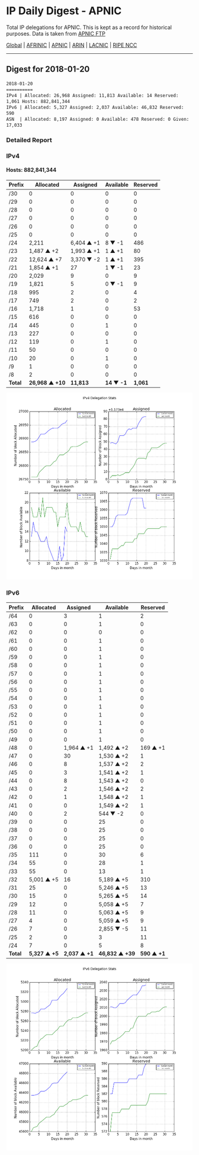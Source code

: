 # IP Daily Digest - APNIC

Total IP delegations for APNIC. This is kept as a record for historical purposes. Data is taken from [APNIC FTP](https://ftp.apnic.net/)

[Global](https://github.com/csmets/IP-Daily-Digest) | [AFRINIC](https://github.com/csmets/IP-Daily-Digest/tree/master/archives/AFRINIC) | [APNIC](https://github.com/csmets/IP-Daily-Digest/tree/master/archives/APNIC) | [ARIN](https://github.com/csmets/IP-Daily-Digest/tree/master/archives/ARIN) | [LACNIC](https://github.com/csmets/IP-Daily-Digest/tree/master/archives/LACNIC) | [RIPE NCC](https://github.com/csmets/IP-Daily-Digest/tree/master/archives/RIPE_NCC)

---

## Digest for 2018-01-20
```
2018-01-20
==========
IPv4 | Allocated: 26,968 Assigned: 11,813 Available: 14 Reserved: 1,061 Hosts: 882,841,344
IPv6 | Allocated: 5,327 Assigned: 2,037 Available: 46,832 Reserved: 590
ASN  | Allocated: 8,197 Assigned: 0 Available: 478 Reserved: 0 Given: 17,033
```

### Detailed Report

### IPv4

#### Hosts: **882,841,344**

| Prefix | Allocated | Assigned | Available | Reserved |
| ----- | ----- | ----- | ----- | ----- |
| /30 | 0 | 0 | 0 | 0 |
| /29 | 0 | 0 | 0 | 0 |
| /28 | 0 | 0 | 0 | 0 |
| /27 | 0 | 0 | 0 | 0 |
| /26 | 0 | 0 | 0 | 0 |
| /25 | 0 | 0 | 0 | 0 |
| /24 | 2,211 | 6,404 ▲ +1 | 8 ▼ -1 | 486 |
| /23 | 1,487 ▲ +2 | 1,993 ▲ +1 | 1 ▲ +1 | 80 |
| /22 | 12,624 ▲ +7 | 3,370 ▼ -2 | 1 ▲ +1 | 395 |
| /21 | 1,854 ▲ +1 | 27 | 1 ▼ -1 | 23 |
| /20 | 2,029 | 9 | 0 | 9 |
| /19 | 1,821 | 5 | 0 ▼ -1 | 9 |
| /18 | 995 | 2 | 0 | 4 |
| /17 | 749 | 2 | 0 | 2 |
| /16 | 1,718 | 1 | 0 | 53 |
| /15 | 616 | 0 | 0 | 0 |
| /14 | 445 | 0 | 1 | 0 |
| /13 | 227 | 0 | 0 | 0 |
| /12 | 119 | 0 | 1 | 0 |
| /11 | 50 | 0 | 0 | 0 |
| /10 | 20 | 0 | 1 | 0 |
| /9 | 1 | 0 | 0 | 0 |
| /8 | 2 | 0 | 0 | 0 |
| **Total** | **26,968 ▲ +10** | **11,813** | **14 ▼ -1** | **1,061** |

![ipv4-stats](ipv4-figure.png)

### IPv6

| Prefix | Allocated | Assigned | Available | Reserved |
| ----- | ----- | ----- | ----- | ----- |
| /64 | 0 | 3 | 1 | 2 |
| /63 | 0 | 0 | 1 | 0 |
| /62 | 0 | 0 | 0 | 0 |
| /61 | 0 | 0 | 1 | 0 |
| /60 | 0 | 0 | 1 | 0 |
| /59 | 0 | 0 | 1 | 0 |
| /58 | 0 | 0 | 1 | 0 |
| /57 | 0 | 0 | 1 | 0 |
| /56 | 0 | 0 | 1 | 0 |
| /55 | 0 | 0 | 1 | 0 |
| /54 | 0 | 0 | 1 | 0 |
| /53 | 0 | 0 | 1 | 0 |
| /52 | 0 | 0 | 1 | 0 |
| /51 | 0 | 0 | 1 | 0 |
| /50 | 0 | 0 | 1 | 0 |
| /49 | 0 | 0 | 1 | 0 |
| /48 | 0 | 1,964 ▲ +1 | 1,492 ▲ +2 | 169 ▲ +1 |
| /47 | 0 | 30 | 1,530 ▲ +2 | 1 |
| /46 | 0 | 8 | 1,537 ▲ +2 | 2 |
| /45 | 0 | 3 | 1,541 ▲ +2 | 1 |
| /44 | 0 | 8 | 1,543 ▲ +2 | 0 |
| /43 | 0 | 2 | 1,546 ▲ +2 | 2 |
| /42 | 0 | 1 | 1,548 ▲ +2 | 1 |
| /41 | 0 | 0 | 1,549 ▲ +2 | 1 |
| /40 | 0 | 2 | 544 ▼ -2 | 0 |
| /39 | 0 | 0 | 25 | 0 |
| /38 | 0 | 0 | 25 | 0 |
| /37 | 0 | 0 | 25 | 0 |
| /36 | 0 | 0 | 25 | 0 |
| /35 | 111 | 0 | 30 | 6 |
| /34 | 55 | 0 | 28 | 1 |
| /33 | 55 | 0 | 13 | 1 |
| /32 | 5,001 ▲ +5 | 16 | 5,189 ▲ +5 | 310 |
| /31 | 25 | 0 | 5,246 ▲ +5 | 13 |
| /30 | 15 | 0 | 5,265 ▲ +5 | 14 |
| /29 | 12 | 0 | 5,058 ▲ +5 | 7 |
| /28 | 11 | 0 | 5,063 ▲ +5 | 9 |
| /27 | 4 | 0 | 5,059 ▲ +5 | 9 |
| /26 | 7 | 0 | 2,855 ▼ -5 | 11 |
| /25 | 2 | 0 | 3 | 11 |
| /24 | 7 | 0 | 5 | 8 |
| **Total** | **5,327 ▲ +5** | **2,037 ▲ +1** | **46,832 ▲ +39** | **590 ▲ +1** |

![ipv6-stats](ipv6-figure.png)